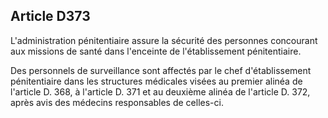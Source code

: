 Article D373
----
L'administration pénitentiaire assure la sécurité des personnes concourant aux
missions de santé dans l'enceinte de l'établissement pénitentiaire.

Des personnels de surveillance sont affectés par le chef d'établissement
pénitentiaire dans les structures médicales visées au premier alinéa de
l'article D. 368, à l'article D. 371 et au deuxième alinéa de l'article D. 372,
après avis des médecins responsables de celles-ci.

